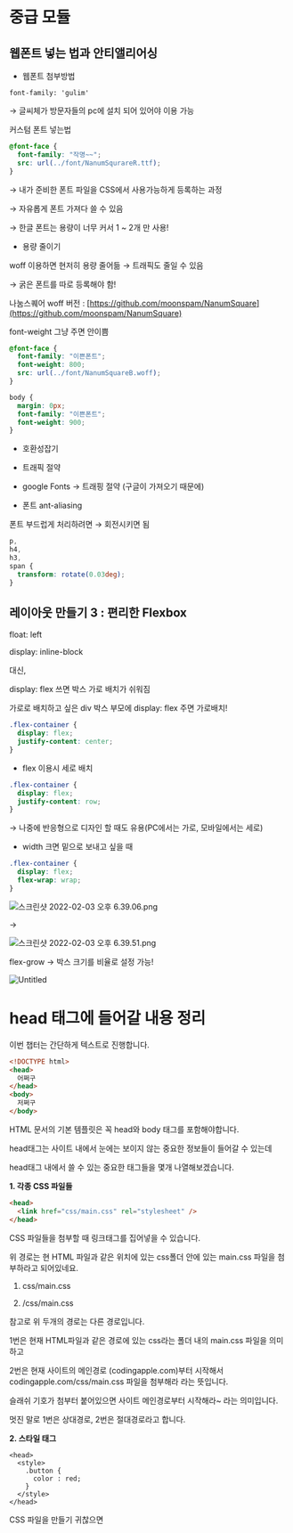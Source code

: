 # 중급 모듈

## **웹폰트 넣는 법과 안티앨리어싱**

- 웹폰트 첨부방법

`font-family: 'gulim'`

→ 글씨체가 방문자들의 pc에 설치 되어 있어야 이용 가능

커스텀 폰트 넣는법

```css
@font-face {
  font-family: "작명~~";
  src: url(../font/NanumSqurareR.ttf);
}
```

→ 내가 준비한 폰트 파일을 CSS에서 사용가능하게 등록하는 과정

→ 자유롭게 폰트 가져다 쓸 수 있음

→ 한글 폰트는 용량이 너무 커서 1 ~ 2개 만 사용!

- 용량 줄이기

woff 이용하면 현저히 용량 줄어듦 → 트래픽도 줄일 수 있음

→ 굵은 폰트를 따로 등록해야 함!

나눔스퀘어 woff 버전 : [https://github.com/moonspam/NanumSquare](https://github.com/moonspam/NanumSquare)

font-weight 그냥 주면 안이쁨

```css
@font-face {
  font-family: "이쁜폰트";
  font-weight: 800;
  src: url(../font/NanumSquareB.woff);
}

body {
  margin: 0px;
  font-family: "이쁜폰트";
  font-weight: 900;
}
```

- 호환성잡기

- 트래픽 절약
- google Fonts → 트래핑 절약 (구글이 가져오기 때문에)
- 폰트 ant-aliasing

폰트 부드럽게 처리하려면 → 회전시키면 됨

```css
p,
h4,
h3,
span {
  transform: rotate(0.03deg);
}
```

## 레이아웃 만들기 3 : 편리한 Flexbox

float: left

display: inline-block

대신,

display: flex 쓰면 박스 가로 배치가 쉬워짐

가로로 배치하고 싶은 div 박스 부모에 display: flex 주면 가로배치!

```css
.flex-container {
  display: flex;
  justify-content: center;
}
```

- flex 이용시 세로 배치

```css
.flex-container {
  display: flex;
  justify-content: row;
}
```

→ 나중에 반응형으로 디자인 할 때도 유용(PC에서는 가로, 모바일에서는 세로)

- width 크면 밑으로 보내고 싶을 때

```css
.flex-container {
  display: flex;
  flex-wrap: wrap;
}
```

![스크린샷 2022-02-03 오후 6.39.06.png](https://s3-us-west-2.amazonaws.com/secure.notion-static.com/d1ed9c89-5879-46fa-bd95-166502b7dab8/스크린샷_2022-02-03_오후_6.39.06.png)

→

![스크린샷 2022-02-03 오후 6.39.51.png](https://s3-us-west-2.amazonaws.com/secure.notion-static.com/80422d3e-b10e-4b0c-ae17-218fc1afc4bd/스크린샷_2022-02-03_오후_6.39.51.png)

flex-grow → 박스 크기를 비율로 설정 가능!

![Untitled](https://s3-us-west-2.amazonaws.com/secure.notion-static.com/a1e6efbd-656c-454b-9ed6-2e7010a9a342/Untitled.png)

# **head 태그에 들어갈 내용 정리**

이번 챕터는 간단하게 텍스트로 진행합니다.

```html
<!DOCTYPE html>
<head>
  어쩌구
</head>
<body>
  저쩌구
</body>
```

HTML 문서의 기본 템플릿은 꼭 head와 body 태그를 포함해야합니다.

head태그는 사이트 내에서 눈에는 보이지 않는 중요한 정보들이 들어갈 수 있는데

head태그 내에서 쓸 수 있는 중요한 태그들을 몇개 나열해보겠습니다.

**1. 각종 CSS 파일들**

```html
<head>
  <link href="css/main.css" rel="stylesheet" />
</head>
```

CSS 파일들을 첨부할 때 링크태그를 집어넣을 수 있습니다.

위 경로는 현 HTML 파일과 같은 위치에 있는 css폴더 안에 있는 main.css 파일을 첨부하라고 되어있네요.

1. css/main.css

2. /css/main.css

참고로 위 두개의 경로는 다른 경로입니다.

1번은 현재 HTML파일과 같은 경로에 있는 css라는 폴더 내의 main.css 파일을 의미하고

2번은 현재 사이트의 메인경로 (codingapple.com)부터 시작해서 codingapple.com/css/main.css 파일을 첨부해라 라는 뜻입니다.

슬래쉬 기호가 첨부터 붙어있으면 사이트 메인경로부터 시작해라~ 라는 의미입니다.

멋진 말로 1번은 상대경로, 2번은 절대경로라고 합니다.

**2. 스타일 태그**

```
<head>
  <style>
    .button {
      color : red;
    }
  </style>
</head>
```

CSS 파일을 만들기 귀찮으면 <style> 태그를 열어서 CSS를 작성하기도 합니다.

CSS 파일과 유사하게 동작합니다.

<body> 안에 넣어도 동작하는데 html 파일안의 코드는 **위에 있을 수록 먼저 읽기 때문에**

<body>태그 맨 밑 같은 곳에 두면 사이트 로딩시 스타일이 잠깐 깨질 수 있습니다.

그래서 넣을거면 <head>에 넣는 사람이 많습니다.

**3. 사이트 제목**

```html
<head>
  <title>네이버입니다</title>
</head>
```

사이트 제목을 넣을 수 있습니다. (브라우저 탭에 뜨는 이름입니다)

**4. 여러가지 meta 태그**

```
<head>
  <meta charset="UTF-8">
  <meta name="description" content="자바스크립트 인강 전문 코딩애플입니다.">
  <meta name="keywords" content="HTML,CSS,JavaScript,자바스크립트,코딩">
  <meta name="viewport" content="width=device-width, initial-scale=1.0">
</head>
```

1. 사이트의 인코딩 형식을 지정할 때 charset="UTF-8" 이라고 속성을 적을 수 있습니다.

2. 사이트의 검색 결과 화면에 뜨는 글귀를 수정하고 싶으면 이런 속성들을 추가할 수 있습니다. name="description" content="어쩌구"

description은 구글 검색시 파란 제목으로 뜨는 글귀,

keywords는 검색에 도움을 주는 키워드 등입니다.

(이런건 온라인 마케팅 하는 사람들이 잘 압니다)

3. 사이트 초기 zoom 레벨이나 폭을 지정해주려면 name="viewport" 라는 속성을 부여하시면 됩니다.

width=device-width는 모바일 기기의 실제 폭으로 렌더링 해주세요 라는 뜻입니다.

요즘 스마트폰 가로 해상도가 1920px을 넘어가는 폰들이 많죠.

그럼 이것만 보고 1920px 에 해당하는 페이지를 띄워줄 수는 없겠죠?

그래서 실제 접속시 스마트폰 기기의 실제 가로폭을 보고 렌더링하라고 명령하는 부분이라고 보시면 됩니다.

initial-scale=1 이 부분은 접속시의 화면 줌레벨 설정입니다.

그래서 반응형 웹을 만들 때 저 meta 태그를 복붙하시고 시작하시면 되겠습니다.

**5. open graph**

```
<head>
  <meta property="og:image" content="/이미지경로.jpg">
  <meta property="og:description" content="사이트설명">
  <meta property="og:title" content="사이트제목">
</head>
```

facebook이 만든 og 라는 메타태그가 있습니다.

여러분이 가끔 카톡 페북 이런 곳에 링크를 공유하면

![https://codingapple.com/wp-content/uploads/2019/12/%EC%BA%A1%EC%B2%982.png](https://codingapple.com/wp-content/uploads/2019/12/%EC%BA%A1%EC%B2%982.png)

▲ 이런 식으로 박스가 뜨고 사이트 설명, 제목, 이미지가 뜹니다.

이걸 커스터마이징하고 싶으면 저런 meta 태그를 따로 집어넣으면 됩니다.

**6. Favicon**

```html
<head>
  <link rel="icon" href="아이콘경로.ico" type="image/x-icon" />
</head>
```

여러분의 웹사이트 제목 옆에 뜨는 아이콘을 커스터마이징하려면

이렇게 link 태그로 첨부하면 됩니다.

![https://codingapple.com/wp-content/uploads/2019/12/%EC%BA%A1%EC%B2%983.png](https://codingapple.com/wp-content/uploads/2019/12/%EC%BA%A1%EC%B2%983.png)

그럼 이렇게 아이콘이 생깁니다.

- ico 대신 png 파일로 넣어도 됩니다. ico가 호환성은 가장 좋습니다.
- 요즘은 32 x 32 사이즈로 제작하면 됩니다.
- 그리고 웹사이트를 바탕화면에 바로가기추가했을 경우 뜨는 아이콘도 커스터마이징 가능합니다.

rel="apple-touch-icon-precomposed"

이런 식으로 rel 속성을 조정하면 되는데 OS마다 요구하는 rel 속성이 달라서 필요해지면 찾아 적용하시거나

favicon generator 이런거 검색해서 한번 써보시면 OS별로 알아서 만들어줍니다.

## 반응형 레이아웃

반응형 사이트를 만들기 위한 태그

```html
<meta name="viewport" content="width=device-width, initial-scale=1.0" />
```

- CSS 파일

media query 문법

"현재 브라우저의 폭이 1200px 이하일 경우에 안에 있는 class를 적용해주세요~" 라는 뜻입니다.

여러개 원하는 만큼 사용가능합니다.

```css
@media screen and (max-width: 1200px) {
  .main-title {
    font-size: 30px;
  }
}
```

→ 여러 번 사용 가능

```css
@media screen and (max-width: 1200px) {
  .main-title {
    font-size: 30px;
  }
}
@media screen and (max-width: 768px) {
  .main0title {
    font-size: 20px;
  }
}
```

1200px → 여기부터 태블릿

992px, 768px,

576px → 여기부터 모바일


```css
.product-container div {
  /* 부모태그 안에 있는 모든 div에 적용 */
  width: 300px;
  height: 300px;
}
```

media query 문법은 항상 맨 밑에 있어야 작동을 잘함

→ 코딩애플은 float으로 반응형 구현! → flex로 반응형 구현한 영상 찾아보기

## CSS 디버깅 하는법

css 짜다가 원하지 않는 방향으로 나타나면

→ 당연히 CSS 파일부터 찾아봐야 함(오래걸림)

→ 크롬 개발자도구 쓰면 빠름 → 우클릭, 검사

순서가 중요함 ! 위에 있을수록 우선적용! → 해당 부분 수정하기!

적용 안되고있는 스타일 → 취소선 적용됨

user agent stylesheet → 브라우저가 기본적으로 제공하는 스타일시트

## Font Awesom

1. CDN

절대경로(http~)로 작성 → 사이트 다운되면 CSS 이용 불가 할 수 있음

```html
<link
  rel="stylesheet"
  href="https://cdnjs.cloudflare.com/ajax/libs/font-awesome/5.15.4/css/all.min.css"
/>
```

1. 직접 다운로드

→ all.min.css → 첨부 (상대경로로)

```html
<link rel="stylesheet" href="fontawesome/css/all.min.css" />
```

→ 아이콘 html 태그 복사 붙여넣기 하면됨!

아이콘 넣은 다음 백그라운드 div의 border-radius 많이 주면 원이 됨!

ex)

```css
.product-container i {
background-color: burlywood;
width: 100px;
height: 100px;
**border-radius: 50px;**
padding-top: 25px;
}
```

![스크린샷 2022-02-07 오후 3.17.37.png](https://s3-us-west-2.amazonaws.com/secure.notion-static.com/ea66f374-c287-49db-be63-4b82315c3dcf/스크린샷_2022-02-07_오후_3.17.37.png)

## Transition 속성으로 CSS 애니매이션 구현하기

**숙제해결을 위한 overflow 속성**

```html
<div style="width: 50px; height: 50px; overflow: hidden">
  <p>aaaaaaaaaaaaaaaaaaa</p>
</div>
```

overflow라는 속성은 박스의 폭이나 높이를 초과하는 내부요소를 처리하기 위한 속성입니다.

hidden 값을 주면 넘치는 내부요소를 자동으로 잘라 없애줍니다.

그래서 위 예제는 박스를 넘어가는 글자를 잘라 없애줍니다.

글자 뿐만 아니라 이미지, 박스 이런게 넘쳐 흘러도 똑같이 잘라 없애줍니다.

overflow : visible은 넘치는 부분을 그대로 보여주고

overflow : scroll은 넘치는 요소를 보기 위한 스크롤바가 생길 수 있습니다.

**opacity 속성**

```css
.box {
  opacity: 0;
}
```

현재 HTML 요소의 투명도를 조절할 수 있습니다.

0부터 1까지의 실수를 입력할 수 있습니다.

0.5 이러면 반투명해짐

**transition 속성**

```css
.box {
  opacity: 0; /* 반투명 */
  transition: all 1s;
}
```

transition을 부여하면

여기에 적용된 CSS가 변할 때 서서히 변경해줍니다.

all은 모든 스타일이 변할 때 서서히 변경하라는 뜻이고 (all 대신 opacity 이렇게 하나만 줄 수도 있음)

1s 이건 1초에 걸쳐서 서서히 변경해달라는 뜻입니다.

**transition 세부 속성 살펴보기**

```css
.box {
  transition-delay: 1s; /* 시작 전 딜레이 */
  transition-duration: 0.5s; /* transition 작동 속도 */
  transition-property: opacity; /* 어떤 속성에 transition 입힐건지 */
  transition-timing-function: ease-in; /* 동작 속도 그래프조정 */
}
```

이런 식으로 세부설정도 가능합니다.

애니메이션 종류도 수십가지일텐데

그거 전부 하나하나 설명하려면 100강도 모자르기 때문에 귀찮으니

여러분은 그냥 애니메이션 만드는 법칙을 외워가시길 바랍니다.

이거 외우면 앞으로 혼자 알아서 만들 수 있음

**one-way 애니메이션 혼자 알아서 만드는 법 :**

one-way 애니메이션은 A에서 B로 정지없이 쭉 이동하는 애니메이션을 뜻합니다.

1. 시작스타일 정하기

2. 최종스타일 정하기

3. 언제 최종스타일로 변할지 트리거 주기 (대부분 마우스 올렸을 때임)

4. transition 으로 서서히 동작하게 만들기

이런 스텝으로 CSS 코드 짜면 끝입니다.

3번은 :hover 이런거 쓰면 된다는 소리입니다.

CSS만으로 만들 수 있는 트리거는 마우스 올렸을 때 이 정도가 가장 흔합니다.

나중에 자바스크립트를 배우게 되면

클릭시, 드래그시, 키 입력시 이런걸 전부 애니메이션 발동 트리거로 만들 수 있습니다.

**상품 진열 레이아웃**

```html
<div class="shop-bg">
  <div class="shop-container">
    <div class="shop-item">
      <div>
        <img src="img/product1.jpg" />
      </div>
    </div>
    <div class="shop-item">
      <img src="img/product2.jpg" />
    </div>
    <div class="shop-item">
      <img src="img/product3.jpg" />
    </div>
  </div>
</div>
```

```css
.shop-bg {
  background-color: #eee;
  padding: 20px;
}
.shop-container {
  display: flex;
  width: 90%;
  margin: auto;
}
.shop-item {
  width: 33%;
  padding: 10px;
}
.shop-item img {
  width: 100%;
  display: block;
}
```

```html
<div class="shop-bg">
  <div class="shop-container">
    <div class="shop-item">
      **
      <div style="position: relative">
        <!-- 부모 태그는 relatvie -->
        <div class="overlay"></div>
        <!--  자식은 absolute, 이미지 위에 박스하나 -->** <img ~ />
      </div>
    </div>
  </div>
</div>
```

```css
.overlay {
  position: absolute; /* 자식은 absolute */
  width: 100%;
  height: 100%;
  background: rgba(0, 0, 0, 0.5);
  opacity: 0; /* 애니메이션 시작 */
  transition: all 1s; /* 위에 있는 스타일이 변하면 1초 걸려서 서서히 변화해 주세요 */
}
.overlay:hover {
  opacity: 1;
}
```

검정색이 길게 나오면 img에 display: block; 주면 사라짐!

### 나의 풀이

```html

  <body>
    <div class="shop-bg">
      <div class="shop-container">
        <div class="shop-item">
        <div style="position: relative">
            <div class="overlay">70$</div>
            <img src="../home.jpeg" />
        </div>
          </div>
        <div class="shop-item">
          <img src="../home2.jpeg" />
        </div>
        <div class="shop-item">
          <img src="../home3.jpeg" />
        </div>
      </div>
    </div>
</div>
  </body>
```

```css
.shop-container {
  display: flex;
  justify-content: space-between;
  width: 100%;
  height: 100%;
  margin: auto;
}
.shop-item img {
  width: 200px;
  height: 200px;
}
.overlay {
  position: absolute; /* 자식은 absolute (붕뜬 상태) */
  width: 200px;
  height: 200px;
  background: rgba(0, 0, 0, 0.5);
  opacity: 0; /* 애니메이션 시작 */
  transition: all 1s; /* 위에 있는 스타일이 변하면 1초 걸려서 서서히 변화해 주세요 */
  font-size: 40px;
  text-align: center; /* 좌우 중앙 정렬*/
  color: white;
  line-height: 200px; /* 부모태그 높이랑 같게 해주면 상하도 중앙정렬 */
}
.overlay:hover {
  opacity: 1;
}
```

